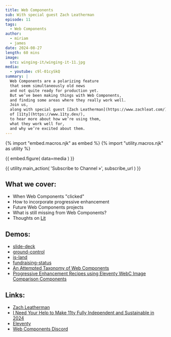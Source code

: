 ```yaml
---
title: Web Components
sub: With special guest Zach Leatherman
episode: 11
tags:
  - Web Components
author:
  - miriam
  - james
date: 2024-08-27
length: 60 mins
image:
  src: winging-it/winging-it-11.jpg
media:
  - youtube: c9l-01cySkQ
summary: |
  Web Components are a polarizing feature
  that seem simultaneously old news
  and not quite ready for production yet.
  But we’ve been making things with Web Components,
  and finding some areas where they really work well.
  Join us,
  along with special guest [Zach Leatherman](https://www.zachleat.com/)
  of [11ty](https://www.11ty.dev/),
  to hear more about how we’re using them,
  what they work well for,
  and why we’re excited about them.
---
```


{% import "embed.macros.njk" as embed %}
{% import "utility.macros.njk" as utility %}

{{ embed.figure(
  data=media
) }}

{{ utility.main_action(
  'Subscribe to Channel »',
  subscribe_url
) }}

## What we cover:

- When Web Components "clicked"
- How to incorporate progressive enhancement
- Future Web Components projects
- What is still missing from Web Components?
- Thoughts on [Lit](https://lit.dev/)

## Demos:

- [slide-deck](https://github.com/oddbird/slide-deck/)
- [ground-control](https://github.com/mirisuzanne/ground-control)
- [is-land](https://github.com/11ty/is-land)
- [fundraising-status](https://github.com/zachleat/fundraising-status)
- [An Attempted Taxonomy of Web Components](https://www.zachleat.com/web/a-taxonomy-of-web-component-types/)
- [Progressive Enhancement Recipes using Eleventy WebC Image Comparison Components](https://demo-webc-image-compare.netlify.app/)

## Links:

- [Zach Leatherman](https://www.zachleat.com/)
- [I Need Your Help to Make 11ty Fully Independent and Sustainable in 2024](https://www.zachleat.com/web/independent-sustainable-11ty/)
- [Eleventy](https://www.11ty.dev/)
- [Web Components Discord](https://discord.com/channels/767813449048260658/767813449048260661/1275219476429930619)
